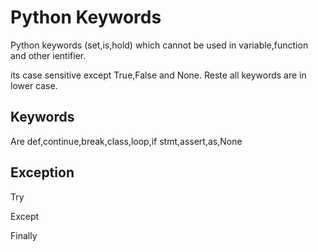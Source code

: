 # Python Keywords

  Python keywords (set,is,hold) which cannot be used in variable,function and other ientifier.
  
  its case sensitive except True,False and None. Reste all keywords are in lower case.

## Keywords
  Are def,continue,break,class,loop,if stmt,assert,as,None

## Exception

Try

Except

Finally

